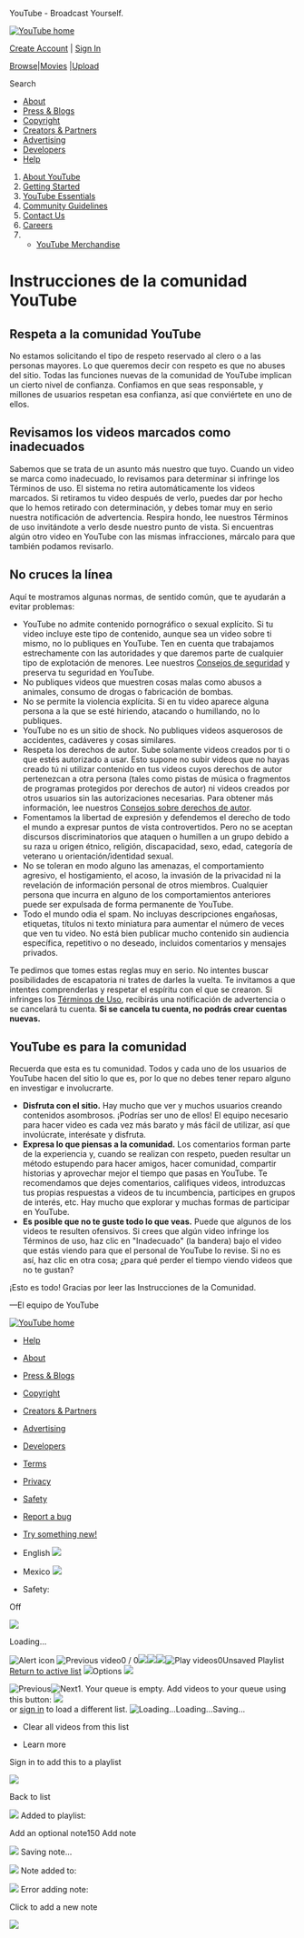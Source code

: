 




 YouTube - Broadcast Yourself.
 


















[![YouTube home](//s.ytimg.com/yt/img/pixel-vfl3z5WfW.gif)](/ "YouTube home")



[Create Account](/signup?next=%2Ft%2Fcommunity_guidelines) | [Sign In](https://accounts.google.com/ServiceLogin?uilel=3&service=youtube&passive=true&continue=http%3A%2F%2Fwww.youtube.com%2Fsignin%3Faction_handle_signin%3Dtrue%26nomobiletemp%3D1%26hl%3Den_US%26next%3D%252Ft%252Fcommunity_guidelines&hl=en_US&ltmpl=sso)





[Browse](/videos?feature=mh)|[Movies](/movies?feature=mh) |[Upload](http://upload.youtube.com/my_videos_upload)

Search  




* [About](/t/about_youtube)
* [Press & Blogs](/t/press)
* [Copyright](/t/copyright_center)
* [Creators & Partners](/creators)
* [Advertising](/t/advertising_overview)
* [Developers](/dev)
* [Help](//www.google.com/support/youtube/bin/static.py?p=homepage&page=start.cs&hl=en-US)












1. [About YouTube](/t/about_youtube)
1. [Getting Started](/t/about_getting_started)
2. [YouTube Essentials](/t/about_essentials)
3. [Community Guidelines](/t/community_guidelines)
4. [Contact Us](/t/contact_us)
5. [Careers](http://www.google.com/intl/en/jobs/youtube/)
6. - [YouTube Merchandise](http://www.googlestore.com/googlesearch.aspx?category=youtube)




# Instrucciones de la comunidad YouTube











## Respeta a la comunidad YouTube


No estamos solicitando el tipo de respeto reservado al clero o a las personas mayores. Lo que queremos decir con respeto es que no abuses del sitio. Todas las funciones nuevas de la comunidad de YouTube implican un cierto nivel de confianza. Confiamos en que seas responsable, y millones de usuarios respetan esa confianza, así que conviértete en uno de ellos.


## Revisamos los videos marcados como inadecuados


Sabemos que se trata de un asunto más nuestro que tuyo. Cuando un video se marca como inadecuado, lo revisamos para determinar si infringe los Términos de uso. El sistema no retira automáticamente los videos marcados. Si retiramos tu video después de verlo, puedes dar por hecho que lo hemos retirado con determinación, y debes tomar muy en serio nuestra notificación de advertencia. Respira hondo, lee nuestros Términos de uso invitándote a verlo desde nuestro punto de vista. Si encuentras algún otro video en YouTube con las mismas infracciones, márcalo para que también podamos revisarlo.


## No cruces la línea


Aquí te mostramos algunas normas, de sentido común, que te ayudarán a evitar problemas:


* YouTube no admite contenido pornográfico o sexual explícito. Si tu video incluye este tipo de contenido, aunque sea un video sobre ti mismo, no lo publiques en YouTube. Ten en cuenta que trabajamos estrechamente con las autoridades y que daremos parte de cualquier tipo de explotación de menores. Lee nuestros [Consejos de seguridad](/t/safety_tips) y preserva tu seguridad en YouTube.
* No publiques videos que muestren cosas malas como abusos a animales, consumo de drogas o fabricación de bombas.
* No se permite la violencia explícita. Si en tu video aparece alguna persona a la que se esté hiriendo, atacando o humillando, no lo publiques.
* YouTube no es un sitio de shock. No publiques videos asquerosos de accidentes, cadáveres y cosas similares.
* Respeta los derechos de autor. Sube solamente videos creados por ti o que estés autorizado a usar. Esto supone no subir videos que no hayas creado tú ni utilizar contenido en tus videos cuyos derechos de autor pertenezcan a otra persona (tales como pistas de música o fragmentos de programas protegidos por derechos de autor) ni videos creados por otros usuarios sin las autorizaciones necesarias. Para obtener más información, lee nuestros [Consejos sobre derechos de autor](/t/howto_copyright).
* Fomentamos la libertad de expresión y defendemos el derecho de todo el mundo a expresar puntos de vista controvertidos. Pero no se aceptan discursos discriminatorios que ataquen o humillen a un grupo debido a su raza u origen étnico, religión, discapacidad, sexo, edad, categoría de veterano u orientación/identidad sexual.
* No se toleran en modo alguno las amenazas, el comportamiento agresivo, el hostigamiento, el acoso, la invasión de la privacidad ni la revelación de información personal de otros miembros. Cualquier persona que incurra en alguno de los comportamientos anteriores puede ser expulsada de forma permanente de YouTube.
* Todo el mundo odia el spam. No incluyas descripciones engañosas, etiquetas, títulos ni texto miniatura para aumentar el número de veces que ven tu video. No está bien publicar mucho contenido sin audiencia específica, repetitivo o no deseado, incluidos comentarios y mensajes privados.


Te pedimos que tomes estas reglas muy en serio. No intentes buscar posibilidades de escapatoria ni trates de darles la vuelta. Te invitamos a que intentes comprenderlas y respetar el espíritu con el que se crearon. Si infringes los [Términos de Uso](/t/terms), recibirás una notificación de advertencia o se cancelará tu cuenta. **Si se cancela tu cuenta, no podrás crear cuentas nuevas.** 


## YouTube es para la comunidad


Recuerda que esta es tu comunidad. Todos y cada uno de los usuarios de YouTube hacen del sitio lo que es, por lo que no debes tener reparo alguno en investigar e involucrarte.


* **Disfruta con el sitio.** Hay mucho que ver y muchos usuarios creando contenidos asombrosos. ¡Podrías ser uno de ellos! El equipo necesario para hacer video es cada vez más barato y más fácil de utilizar, así que involúcrate, interésate y disfruta.
* **Expresa lo que piensas a la comunidad.** Los comentarios forman parte de la experiencia y, cuando se realizan con respeto, pueden resultar un método estupendo para hacer amigos, hacer comunidad, compartir historias y aprovechar mejor el tiempo que pasas en YouTube. Te recomendamos que dejes comentarios, califiques videos, introduzcas tus propias respuestas a videos de tu incumbencia, participes en grupos de interés, etc. Hay mucho que explorar y muchas formas de participar en YouTube.
* **Es posible que no te guste todo lo que veas.** Puede que algunos de los videos te resulten ofensivos. Si crees que algún video infringe los Términos de uso, haz clic en "Inadecuado" (la bandera) bajo el video que estás viendo para que el personal de YouTube lo revise. Si no es así, haz clic en otra cosa; ¿para qué perder el tiempo viendo videos que no te gustan?


¡Esto es todo! Gracias por leer las Instrucciones de la Comunidad.


—El equipo de YouTube


















[![YouTube home](//s.ytimg.com/yt/img/pixel-vfl3z5WfW.gif)](/ "YouTube home")



* [Help](http://www.google.com/support/youtube/bin/static.py?p=&page=start.cs&hl=en_US)
* [About](/t/about_youtube)
* [Press & Blogs](/t/press)
* [Copyright](/t/copyright_center)
* [Creators & Partners](/creators)
* [Advertising](/t/advertising_overview)
* [Developers](/dev)


* [Terms](/t/terms)
* [Privacy](/t/privacy_at_youtube)
* [Safety](//www.google.com/support/youtube/bin/request.py?contact_type=abuse&hl=en_US)
* [Report a bug](//www.google.com/tools/feedback/intl/en/error.html)
* [Try something new!](/testtube)


* English ![](//s.ytimg.com/yt/img/pixel-vfl3z5WfW.gif)
* Mexico ![](//s.ytimg.com/yt/img/pixel-vfl3z5WfW.gif)
* Safety:
 
Off
 
![](//s.ytimg.com/yt/img/pixel-vfl3z5WfW.gif)



Loading...







![Alert icon](//s.ytimg.com/yt/img/pixel-vfl3z5WfW.gif)
![Previous video](//s.ytimg.com/yt/img/pixel-vfl3z5WfW.gif)0 / 0![](//s.ytimg.com/yt/img/pixel-vfl3z5WfW.gif)![](//s.ytimg.com/yt/img/pixel-vfl3z5WfW.gif)![](//s.ytimg.com/yt/img/pixel-vfl3z5WfW.gif)![Play videos](//s.ytimg.com/yt/img/pixel-vfl3z5WfW.gif)0Unsaved Playlist
[Return to active list](#) 
![](//s.ytimg.com/yt/img/pixel-vfl3z5WfW.gif)Options ![](//s.ytimg.com/yt/img/pixel-vfl3z5WfW.gif) 

![Previous](//s.ytimg.com/yt/img/pixel-vfl3z5WfW.gif)![Next](//s.ytimg.com/yt/img/pixel-vfl3z5WfW.gif)1. Your queue is empty. Add videos to your queue using this button: ![](//s.ytimg.com/yt/img/pixel-vfl3z5WfW.gif)  
 or [sign in](https://accounts.google.com/ServiceLogin?uilel=3&service=youtube&passive=true&continue=http%3A%2F%2Fwww.youtube.com%2Fsignin%3Faction_handle_signin%3Dtrue%26nomobiletemp%3D1%26hl%3Den_US%26next%3D%252Ft%252Fcommunity_guidelines&hl=en_US&ltmpl=sso) to load a different list.
![Loading...](//s.ytimg.com/yt/img/pixel-vfl3z5WfW.gif)Loading...Saving... 

* Clear all videos from this list



* Learn more







Sign in to add this to a playlist




![](//s.ytimg.com/yt/img/pixel-vfl3z5WfW.gif)

Back to list




![](//s.ytimg.com/yt/img/pixel-vfl3z5WfW.gif)
Added to playlist:


Add an optional note150 Add note 



![](//s.ytimg.com/yt/img/pixel-vfl3z5WfW.gif)
Saving note...




![](//s.ytimg.com/yt/img/pixel-vfl3z5WfW.gif)
Note added to:




![](//s.ytimg.com/yt/img/pixel-vfl3z5WfW.gif)
Error adding note:


Click to add a new note



![](//s.ytimg.com/yt/img/pixel-vfl3z5WfW.gif)










